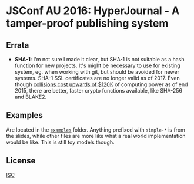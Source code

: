 # JSConf AU 2016: HyperJournal - A tamper-proof publishing system

## Errata

* __SHA-1__: I'm not sure I made it clear, but SHA-1 is not suitable as a hash function for new projects. It's might be necessary to use for existing system, eg. when working with git, but should be avoided for newer systems. SHA-1 SSL certificates are no longer valid as of 2017. Even though [collisions cost upwards of $120K](https://sites.google.com/site/itstheshappening/) of computing power as of end 2015, there are better, faster crypto functions available, like SHA-256 and BLAKE2.

## Examples

Are located in the [`examples`](examples) folder.
Anything prefixed with `simple-*` is from the slides, while other files are more like what a real world implementation would be like. This is still toy models though.

## License

[ISC](LICENSE.md)
